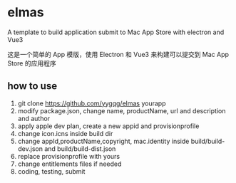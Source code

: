 # elmas

A template to build application submit to Mac App Store with electron and Vue3

这是一个简单的 App 模版，使用 Electron 和 Vue3 来构建可以提交到 Mac App Store 的应用程序

## how to use

1. git clone https://github.com/yygqg/elmas yourapp
2. modify package.json, change name, productName, url and description and author
3. apply apple dev plan, create a new appid and provisionprofile
4. change icon.icns inside build dir
5. change appId,productName,copyright, mac.identity inside build/build-dev.json and build/build-dist.json
6. replace provisionprofile with yours
7. change entitlements files if needed
8. coding, testing, submit
 
